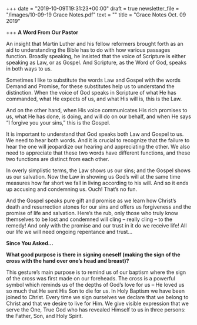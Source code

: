 +++
date = "2019-10-09T19:31:23+00:00"
draft = true
newsletter_file = "/images/10-09-19 Grace Notes.pdf"
text = ""
title = "Grace Notes Oct. 09 2019"

+++
**A Word From Our Pastor**

An insight that Martin Luther and his fellow reformers brought forth as an aid to understanding the Bible has to do with how various passages function. Broadly speaking, he insisted that the voice of Scripture is either speaking as Law, or as Gospel. And Scripture, as the Word of God, speaks in both ways to us.

Sometimes I like to substitute the words Law and Gospel with the words Demand and Promise, for these substitutes help us to understand the distinction. When the voice of God speaks in Scripture of what He has commanded, what He expects of us, and what His will is, this is the Law.

And on the other hand, when His voice communicates His rich promises to us, what He has done, is doing, and will do on our behalf, and when He says “I forgive you your sins,” this is the Gospel.

It is important to understand that God speaks both Law and Gospel to us. We need to hear both words. And it is crucial to recognize that the failure to hear the one will jeopardize our hearing and appreciating the other. We also need to appreciate that these two words have different functions, and these two functions are distinct from each other.

In overly simplistic terms, the Law shows us our sins; and the Gospel shows us our salvation. Now the Law in showing us God’s will at the same time measures how far short we fall in living according to his will. And so it ends up accusing and condemning us. Ouch! That’s no fun.

And the Gospel speaks pure gift and promise as we learn how Christ’s death and resurrection atones for our sins and offers us forgiveness and the promise of life and salvation. Here’s the rub, only those who truly know themselves to be lost and condemned will cling – really cling – to the remedy! And only with the promise and our trust in it do we receive life! All our life we will need ongoing repentance and trust…

**Since You Asked…**

**What good purpose is there in signing oneself (making the sign of the cross with the hand over one’s head and breast)?**

This gesture’s main purpose is to remind us of our baptism where the sign of the cross was first made on our foreheads. The cross is a powerful symbol which reminds us of the depths of God’s love for us – He loved us so much that He sent His Son to die for us. In Holy Baptism we have been joined to Christ. Every time we sign ourselves we declare that we belong to Christ and that we desire to live for Him. We give visible expression that we serve the One, True God who has revealed Himself to us in three persons: the Father, Son, and Holy Spirit.